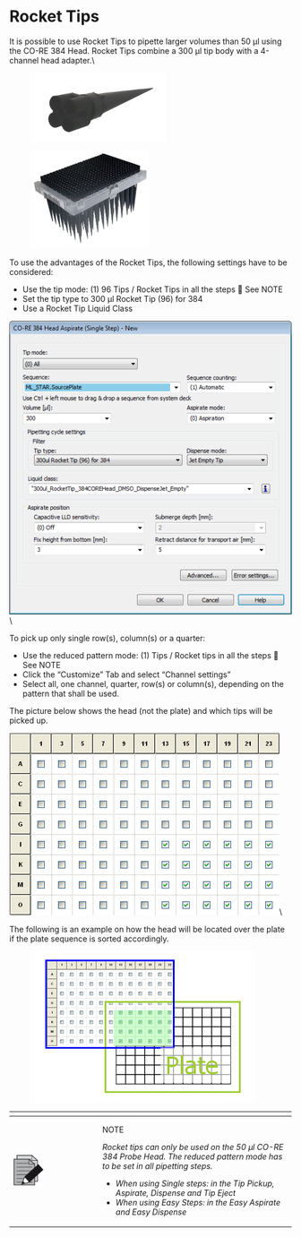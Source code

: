 # Rocket Tips

It is possible to use Rocket Tips to pipette larger volumes than 50 µl using the CO-RE 384 Head. Rocket Tips combine a 300 µl tip body with a 4-channel head adapter.\


<div>

<figure><img src="../../.gitbook/assets/image (16) (1) (1) (1) (1).png" alt="" width="240"><figcaption></figcaption></figure>

 

<figure><img src="../../.gitbook/assets/image (17) (1) (1) (1) (1).png" alt="" width="209"><figcaption></figcaption></figure>

</div>

To use the advantages of the Rocket Tips, the following settings have to be considered:

* Use the tip mode: (1) 96 Tips / Rocket Tips in all the steps  See NOTE
* Set the tip type to 300 µl Rocket Tip (96) for 384
* Use a Rocket Tip Liquid Class

![](<../../.gitbook/assets/image (18) (1) (1) (1) (1).png>)\




To pick up only single row(s), column(s) or a quarter:

* Use the reduced pattern mode: (1) Tips / Rocket tips in all the steps  See NOTE
* Click the “Customize” Tab and select “Channel settings”
* Select all, one channel, quarter, row(s) or column(s), depending on the pattern that shall be used.

The picture below shows the head (not the plate) and which tips will be picked up.

![](<../../.gitbook/assets/image (19) (1) (1) (1) (1).png>)\


The following is an example on how the head will be located over the plate if the plate sequence is sorted accordingly.

<figure><img src="../../.gitbook/assets/image (20) (1) (1) (1) (1).png" alt=""><figcaption></figcaption></figure>

<table data-header-hidden><thead><tr><th width="145"></th><th></th></tr></thead><tbody><tr><td><img src="../../.gitbook/assets/image (10) (1) (1) (1) (1) (1) (1) (1) (1) (1).png" alt="" data-size="original"></td><td><p>NOTE</p><p><em>Rocket tips can only be used on the 50 µl CO-RE 384 Probe Head. The reduced pattern mode has to be set in all pipetting steps.</em></p><ul><li><em>When using Single steps: in the Tip Pickup, Aspirate, Dispense and Tip Eject</em></li><li><em>When using Easy Steps: in the Easy Aspirate and Easy Dispense</em></li></ul></td></tr></tbody></table>
